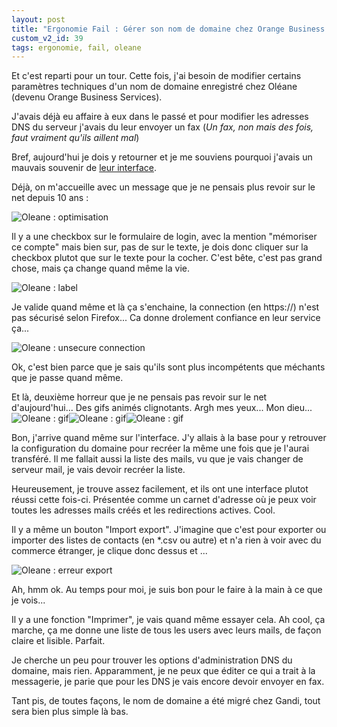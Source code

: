 ```yaml
---
layout: post
title: "Ergonomie Fail : Gérer son nom de domaine chez Orange Business Service"
custom_v2_id: 39
tags: ergonomie, fail, oleane
---
```


Et c'est reparti pour un tour. Cette fois, j'ai besoin de modifier certains
paramètres techniques d'un nom de domaine enregistré chez Oléane (devenu
Orange Business Services).

J'avais déjà eu affaire à eux dans le passé et pour modifier les adresses DNS
du serveur j'avais du leur envoyer un fax (_Un fax, non mais des fois, faut
vraiment qu'ils aillent mal_)

Bref, aujourd'hui je dois y retourner et je me souviens pourquoi j'avais un
mauvais souvenir de [leur interface](https://clients.fr.oleane.com/).

Déjà, on m'accueille avec un message que je ne pensais plus revoir sur le net
depuis 10 ans :

![Oleane : optimisation](/files/2010/02/08/4b701a583f287.jpg)

Il y a une checkbox sur le formulaire de login, avec la mention "mémoriser ce
compte" mais bien sur, pas de <label> sur le texte, je dois donc cliquer sur
la checkbox plutot que sur le texte pour la cocher. C'est bête, c'est pas
grand chose, mais ça change quand même la vie.

![Oleane : label](/files/2010/02/08/4b701b18dc11c.jpg)

Je valide quand même et là ça s'enchaine, la connection (en https://) n'est
pas sécurisé selon Firefox... Ca donne drolement confiance en leur service
ça...

![Oleane : unsecure connection](/files/2010/02/08/4b701b6d2a6d2.jpg)

Ok, c'est bien parce que je sais qu'ils sont plus incompétents que méchants
que je passe quand même.

Et là, deuxième horreur que je ne pensais pas revoir sur le net
d'aujourd'hui... Des gifs animés clignotants. Argh mes yeux... Mon dieu...
![Oleane : gif](/files/2010/02/08/4b701bf7b501e.gif)![Oleane :
gif](/files/2010/02/08/4b701bf7b501e.gif)![Oleane :
gif](/files/2010/02/08/4b701bf7b501e.gif)

Bon, j'arrive quand même sur l'interface. J'y allais à la base pour y
retrouver la configuration du domaine pour recréer la même une fois que je
l'aurai transféré. Il me fallait aussi la liste des mails, vu que je vais
changer de serveur mail, je vais devoir recréer la liste.

Heureusement, je trouve assez facilement, et ils ont une interface plutot
réussi cette fois-ci. Présentée comme un carnet d'adresse où je peux voir
toutes les adresses mails créés et les redirections actives. Cool.

Il y a même un bouton "Import export". J'imagine que c'est pour exporter ou
importer des listes de contacts (en *.csv ou autre) et n'a rien à voir avec du
commerce étranger, je clique donc dessus et ...

![Oleane : erreur export](/files/2010/02/08/4b701cfa21124.jpg)

Ah, hmm ok. Au temps pour moi, je suis bon pour le faire à la main à ce que je
vois...

Il y a une fonction "Imprimer", je vais quand même essayer cela. Ah cool, ça
marche, ça me donne une liste de tous les users avec leurs mails, de façon
claire et lisible. Parfait.

Je cherche un peu pour trouver les options d'administration DNS du domaine,
mais rien. Apparamment, je ne peux que éditer ce qui a trait à la messagerie,
je parie que pour les DNS je vais encore devoir envoyer en fax.

Tant pis, de toutes façons, le nom de domaine a été migré chez Gandi, tout
sera bien plus simple là bas.